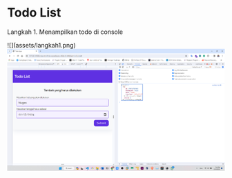 <h1>Todo List</h1>
<p>Langkah 1. Menampilkan todo di console</p>
![](assets/langkah1.png)
<img src="assets/langkah1.png">
